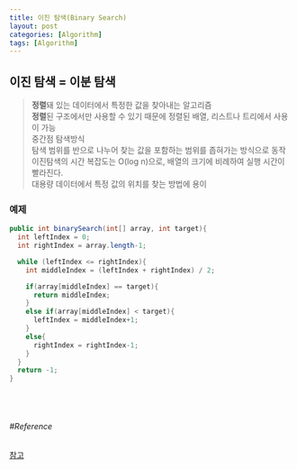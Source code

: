 ```yaml
---
title: 이진 탐색(Binary Search)
layout: post
categories: [Algorithm]
tags: [Algorithm]
---
```


## 이진 탐색 = 이분 탐색
> **정렬**돼 있는 데이터에서 특정한 값을 찾아내는 알고리즘<br/>
> **정렬**된 구조에서만 사용할 수 있기 때문에 정렬된 배열, 리스트나 트리에서 사용이 가능<br/>
> 중간점 탐색방식<br/>
> 탐색 범위를 반으로 나누어 찾는 값을 포함하는 범위를 좁혀가는 방식으로 동작<br/>
> 이진탐색의 시간 복잡도는 O(log n)으로, 배열의 크기에 비례하여 실행 시간이 빨라진다.<br/>
> 대용량 데이터에서 특정 값의 위치를 찾는 방법에 용이

### 예제

```java
public int binarySearch(int[] array, int target){
  int leftIndex = 0;
  int rightIndex = array.length-1;

  while (leftIndex <= rightIndex){
    int middleIndex = (leftIndex + rightIndex) / 2;

    if(array[middleIndex] == target){
      return middleIndex;
    }
    else if(array[middleIndex] < target){
      leftIndex = middleIndex+1;
    }
    else{
      rightIndex = rightIndex-1;
    }
  }
  return -1;
}

```

<br/>
<br/>

###### #Reference
[참고](https://velog.io/@kwontae1313/%EC%9D%B4%EC%A7%84-%ED%83%90%EC%83%89Binary-Search-%EC%95%8C%EA%B3%A0%EB%A6%AC%EC%A6%98-%EA%B0%9C%EB%85%90)
